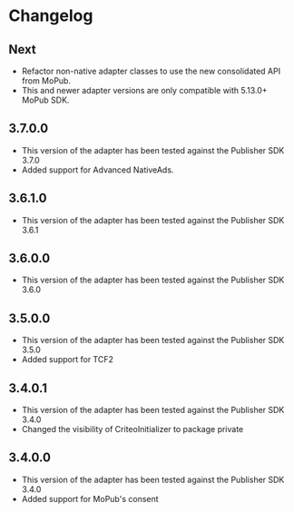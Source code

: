 # Changelog

## Next
* Refactor non-native adapter classes to use the new consolidated API from MoPub.
* This and newer adapter versions are only compatible with 5.13.0+ MoPub SDK.

## 3.7.0.0
* This version of the adapter has been tested against the Publisher SDK 3.7.0
* Added support for Advanced NativeAds.

## 3.6.1.0
* This version of the adapter has been tested against the Publisher SDK 3.6.1

## 3.6.0.0
* This version of the adapter has been tested against the Publisher SDK 3.6.0

## 3.5.0.0
* This version of the adapter has been tested against the Publisher SDK 3.5.0
* Added support for TCF2

## 3.4.0.1
* This version of the adapter has been tested against the Publisher SDK 3.4.0
* Changed the visibility of CriteoInitializer to package private

## 3.4.0.0
* This version of the adapter has been tested against the Publisher SDK 3.4.0
* Added support for MoPub's consent

